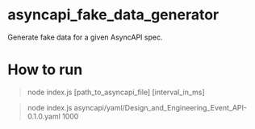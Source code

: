 # asyncapi_fake_data_generator
Generate fake data for a given AsyncAPI spec.

# How to run
>node index.js [path_to_asyncapi_file] [interval_in_ms]

>node index.js asyncapi/yaml/Design_and_Engineering_Event_API-0.1.0.yaml 1000
